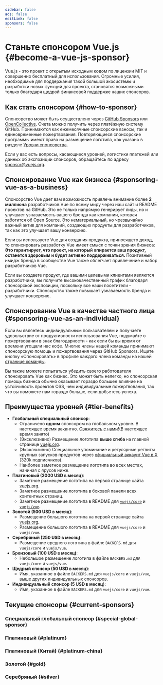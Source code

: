 ```yaml
---
sidebar: false
ads: false
editLink: false
sponsors: false
---
```


<script setup>
import SponsorsGroup from '@theme/components/SponsorsGroup.vue'
import { load, data } from '@theme/components/sponsors'
import { onMounted } from 'vue'

onMounted(load)
</script>

# Станьте спонсором Vue.js {#become-a-vue-js-sponsor}

Vue.js - это проект с открытым исходным кодом по лицензии MIT и совершенно бесплатный для использования.
Огромные усилия, необходимые для поддержания такой большой экосистемы и разработки новых функций для проекта, становятся возможными только благодаря щедрой финансовой поддержке наших спонсоров.

## Как стать спонсором {#how-to-sponsor}

Спонсорство может быть осуществлено через [GitHub Sponsors](https://github.com/sponsors/yyx990803) или [OpenCollective](https://opencollective.com/vuejs). Счета можно получить через платёжную систему GitHub. Принимаются как ежемесячные спонсорские взносы, так и единовременные пожертвования. Повторяющиеся спонсорские программы имеют право на размещение логотипа, как указано в разделе [Уровни спонсорства](#tier-benefits).

Если у вас есть вопросы, касающиеся уровней, логистики платежей или данных об экспозиции спонсоров, обращайтесь по адресу [sponsor@vuejs.org](mailto:sponsor@vuejs.org?subject=Vue.js%20sponsorship%20inquiry).

## Спонсирование Vue как бизнеса {#sponsoring-vue-as-a-business}

Спонсорство Vue дает вам возможность привлечь внимание более **2 миллиона** разработчиков Vue по всему миру через наш сайт и README проектов на GitHub. Это не только напрямую генерирует лиды, но и улучшает узнаваемость вашего бренда как компании, которая заботится об Open Source. Это нематериальный, но чрезвычайно важный актив для компаний, создающих продукты для разработчиков, так как это улучшает вашу конверсию.

Если вы используете Vue для создания продукта, приносящего доход, то спонсировать разработку Vue имеет смысл с точки зрения бизнеса: **Это гарантирует, что проект, на который опирается ваш продукт, останется здоровым и будет активно поддерживаться.** Позитивный имидж бренда в сообществе Vue также облегчает привлечение и набор разработчиков Vue.

Если вы создаете продукт, где вашими целевыми клиентами являются разработчики, вы получите высококачественный трафик благодаря спонсорской экспозиции, поскольку все наши посетители - разработчики. Спонсорство также повышает узнаваемость бренда и улучшает конверсию.

## Спонсирование Vue в качестве частного лица {#sponsoring-vue-as-an-individual}

Если вы являетесь индивидуальным пользователем и получаете удовольствие от продуктивности использования Vue, подумайте о пожертвовании в знак благодарности - как если бы вы время от времени угощали нас кофе. Многие члены нашей команды принимают спонсорскую помощь и пожертвования через GitHub Sponsors. Ищите кнопку «Спонсировать» в профиле каждого члена команды на нашей [странице команды](/about/team).

Вы также можете попытаться убедить своего работодателя спонсировать Vue как бизнес. Это может быть нелегко, но спонсорская помощь бизнеса обычно оказывает гораздо большее влияние на устойчивость проектов OSS, чем индивидуальные пожертвования, так что вы поможете нам гораздо больше, если добьетесь успеха.

## Преимущества уровней {#tier-benefits}

- **Глобальный специальный спонсор**:
  - Ограничено **одним** спонсором на глобальном уровне. <span v-if="!data?.special">В настоящее время вакантно. [Свяжитесь с нами](mailto:sponsor@vuejs.org?subject=Vue.js%20special%20sponsor%20inquiry)!</span><span v-else>(В настоящее время занято)</span>
  - (Эксклюзивно) Размещение логотипа **выше сгиба** на главной странице [vuejs.org](https://vuejs.org).
  - (Эксклюзивно) Специальное упоминание и регулярные ретвиты крупных запусков продуктов через [официальный аккаунт Vue в X](https://twitter.com/vuejs) (320k подписчиков).
  - Наиболее заметное размещение логотипа во всех местах, начиная с ярусов ниже.
- **Платиновый (2000 USD в месяц)**:
  - Заметное размещение логотипа на первой странице сайта [vuejs.org](/).
  - Заметное размещение логотипа в боковой панели всех контентных страниц.
  - Заметное размещение логотипа в README для [`vuejs/core`](https://github.com/vuejs/core) и [`vuejs/vue`](https://github.com/vuejs/core).
- **Золотой (500 USD в месяц)**:
  - Размещение большого логотипа на первой странице сайта [vuejs.org](/).
  - Размещение большого логотипа в README для `vuejs/core` и `vuejs/vue`.
- **Серебряный (250 USD в месяц)**:
  - Размещение среднего логотипа в файле `BACKERS.md` для `vuejs/core` и `vuejs/vue`.
- **Бронзовый (100 USD в месяц)**:
  - Небольшое размещение логотипа в файле `BACKERS.md` для `vuejs/core` и `vuejs/vue`.
- **Щедрый спонсор (50 USD в месяц)**:
  - Имя, указанное в файле `BACKERS.md` для `vuejs/core` и `vuejs/vue`, выше других индивидуальных спонсоров.
- **Индивидуальный спонсор (5 USD в месяц)**:
  - Имя, указанное в файле `BACKERS.md` для `vuejs/core` и `vuejs/vue`.

## Текущие спонсоры {#current-sponsors}

### Специальный глобальный спонсор {#special-global-sponsor}

<SponsorsGroup tier="special" placement="page" />

### Платиновый {#platinum}

<SponsorsGroup tier="platinum" placement="page" />

### Платиновый (Китай) {#platinum-china}

<SponsorsGroup tier="platinum_china" placement="page" />

### Золотой {#gold}

<SponsorsGroup tier="gold" placement="page" />

### Серебряный {#silver}

<SponsorsGroup tier="silver" placement="page" />
